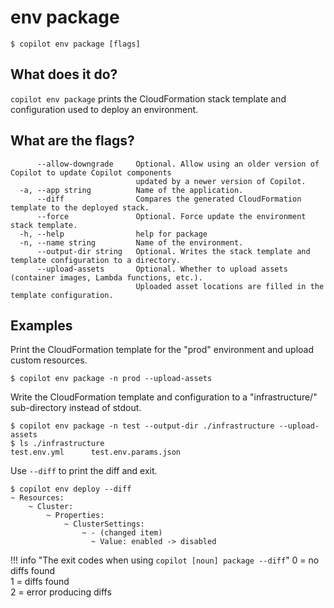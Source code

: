 # env package
```console
$ copilot env package [flags]
```

## What does it do?
`copilot env package` prints the CloudFormation stack template and configuration used to deploy an environment.

## What are the flags?
```console
      --allow-downgrade     Optional. Allow using an older version of Copilot to update Copilot components
                            updated by a newer version of Copilot.
  -a, --app string          Name of the application.
      --diff                Compares the generated CloudFormation template to the deployed stack.
      --force               Optional. Force update the environment stack template.
  -h, --help                help for package
  -n, --name string         Name of the environment.
      --output-dir string   Optional. Writes the stack template and template configuration to a directory.
      --upload-assets       Optional. Whether to upload assets (container images, Lambda functions, etc.).
                            Uploaded asset locations are filled in the template configuration.
```

## Examples
Print the CloudFormation template for the "prod" environment and upload custom resources.
```console
$ copilot env package -n prod --upload-assets
```
Write the CloudFormation template and configuration to a "infrastructure/" sub-directory instead of stdout.
```console
$ copilot env package -n test --output-dir ./infrastructure --upload-assets
$ ls ./infrastructure
test.env.yml      test.env.params.json
```

Use `--diff` to print the diff and exit.
```console
$ copilot env deploy --diff
~ Resources:
    ~ Cluster:
        ~ Properties:
            ~ ClusterSettings:
                ~ - (changed item)
                  ~ Value: enabled -> disabled
```

!!! info "The exit codes when using `copilot [noun] package --diff`"
    0 = no diffs found  
    1 = diffs found  
    2 = error producing diffs
